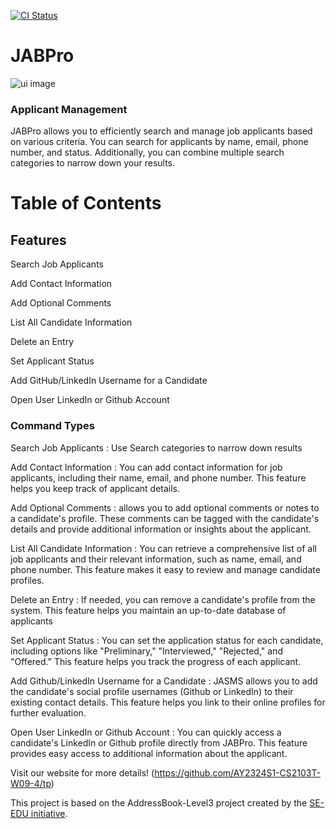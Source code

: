 [![CI Status](https://github.com/se-edu/addressbook-level3/workflows/Java%20CI/badge.svg)](https://github.com/AY2324S1-CS2103T-W09-4/tp/actions)

# JABPro

![ui image](https://raw.githubusercontent.com/ScarletBlanks/tp/master/docs/images/Ui.png)

### Applicant Management

JABPro allows you to efficiently search and manage job applicants based on various criteria. You can search for applicants by name, email, phone number, and status. Additionally, you can combine multiple search categories to narrow down your results.

# Table of Contents

## Features

Search Job Applicants

Add Contact Information

Add Optional Comments

List All Candidate Information

Delete an Entry

Set Applicant Status

Add GitHub/LinkedIn Username for a Candidate

Open User LinkedIn or Github Account


### Command Types

Search Job Applicants : Use Search categories to narrow down results

Add Contact Information : You can add contact information for job applicants, including their name, email, and phone number. This feature helps you keep track of applicant details.

Add Optional Comments : allows you to add optional comments or notes to a candidate's profile. These comments can be tagged with the candidate's details and provide additional information or insights about the applicant.

List All Candidate Information : You can retrieve a comprehensive list of all job applicants and their relevant information, such as name, email, and phone number. This feature makes it easy to review and manage candidate profiles.

Delete an Entry : If needed, you can remove a candidate's profile from the system. This feature helps you maintain an up-to-date database of applicants

Set Applicant Status : You can set the application status for each candidate, including options like "Preliminary," "Interviewed," "Rejected," and "Offered." This feature helps you track the progress of each applicant.

Add Github/LinkedIn Username for a Candidate : JASMS allows you to add the candidate's social profile usernames (Github or LinkedIn) to their existing contact details. This feature helps you link to their online profiles for further evaluation.

Open User LinkedIn or Github Account : You can quickly access a candidate's LinkedIn or Github profile directly from JABPro. This feature provides easy access to additional information about the applicant.

Visit our website for more details!
(https://github.com/AY2324S1-CS2103T-W09-4/tp)

This project is based on the AddressBook-Level3 project created by the [SE-EDU initiative](https://se-education.org).

